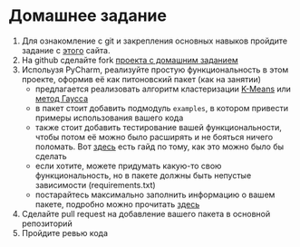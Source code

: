# Домашнее задание

1. Для ознакомление с git и закрепления основных навыков пройдите задание с [этого](https://learngitbranching.js.org) сайта.
2. На github cделайте fork [проекта с домашним заданием](https://github.com/ilirhin/homework_project)
3. Испольузя PyCharm, реализуйте простую функциональность в этом проекте, оформив её как питоновский пакет (как на занятии)
	* предлагается реализовать алгоритм кластеризации [K-Means](https://en.wikipedia.org/wiki/K-means_clustering) или [метод Гаусса](https://en.wikipedia.org/wiki/Gaussian_elimination)
	* в пакет стоит добавить подмодуль ```examples```, в котором привести примеры использования вашего кода
	* также стоит добавить тестирование вашей функциональности, чтобы потом её можно было расширять и не бояться ничего поломать. Вот [здесь](https://docs.python-guide.org/writing/tests/) есть гайд  по тому, как это можно было бы сделать
	* если хотите, можете придумать какую-то свою функциональность, но в пакете должны быть непустые зависимости (requirements.txt)
	* постарайтесь максимально заполнить информацию о вашем пакете, подробно можно прочитать [здесь](https://docs.python.org/3.7/distutils/setupscript.html)
4. Сделайте pull request на добавление вашего пакета в основной репозиторий
5. Пройдите ревью кода
